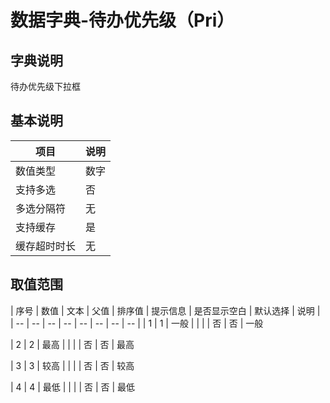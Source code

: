 # 数据字典-待办优先级（Pri）
## 字典说明
待办优先级下拉框

## 基本说明
| 项目 | 说明 |
| -- | -- |
| 数值类型 | 数字 |
| 支持多选 | 否 |
| 多选分隔符 | 无 |
| 支持缓存 | 是 |
| 缓存超时时长 | 无 |

## 取值范围
| 序号 | 数值 | 文本 | 父值 | 排序值 | 提示信息 | 是否显示空白 | 默认选择 | 说明 |
| -- | -- | -- | -- | -- | -- | -- | -- |
| 1 | 1 | 一般 |  |  |  | 否 | 否 | 一般

| 2 | 2 | 最高 |  |  |  | 否 | 否 | 最高

| 3 | 3 | 较高 |  |  |  | 否 | 否 | 较高

| 4 | 4 | 最低 |  |  |  | 否 | 否 | 最低


